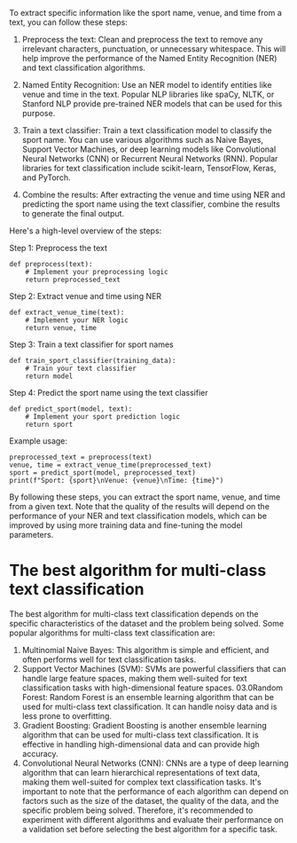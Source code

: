 To extract specific information like the sport name, venue, and time from a text, you can follow these steps:

1. Preprocess the text: Clean and preprocess the text to remove any irrelevant characters, punctuation, or unnecessary whitespace. This will help improve the performance of the Named Entity Recognition (NER) and text classification algorithms.

2. Named Entity Recognition: Use an NER model to identify entities like venue and time in the text. Popular NLP libraries like spaCy, NLTK, or Stanford NLP provide pre-trained NER models that can be used for this purpose.

3. Train a text classifier: Train a text classification model to classify the sport name. You can use various algorithms such as Naive Bayes, Support Vector Machines, or deep learning models like Convolutional Neural Networks (CNN) or Recurrent Neural Networks (RNN). Popular libraries for text classification include scikit-learn, TensorFlow, Keras, and PyTorch.

4. Combine the results: After extracting the venue and time using NER and predicting the sport name using the text classifier, combine the results to generate the final output.

Here's a high-level overview of the steps:

Step 1: Preprocess the text
```
def preprocess(text):
    # Implement your preprocessing logic
    return preprocessed_text
```
Step 2: Extract venue and time using NER

```
def extract_venue_time(text):
    # Implement your NER logic
    return venue, time
```
Step 3: Train a text classifier for sport names

```
def train_sport_classifier(training_data):
    # Train your text classifier
    return model
```

Step 4: Predict the sport name using the text classifier

```
def predict_sport(model, text):
    # Implement your sport prediction logic
    return sport
```

Example usage:

```
preprocessed_text = preprocess(text)
venue, time = extract_venue_time(preprocessed_text)
sport = predict_sport(model, preprocessed_text)
print(f"Sport: {sport}\nVenue: {venue}\nTime: {time}")
```

By following these steps, you can extract the sport name, venue, and time from a given text. Note that the quality of the results will depend on the performance 
of your NER and text classification models, which can be improved by using more training data and fine-tuning the model parameters.

# The best algorithm for multi-class text classification

The best algorithm for multi-class text classification depends on the specific characteristics of the dataset and the problem being solved. Some popular algorithms for multi-class text classification are:
01. Multinomial Naive Bayes: This algorithm is simple and efficient, and often performs well for text classification tasks.
02. Support Vector Machines (SVM): SVMs are powerful classifiers that can handle large feature spaces, making them well-suited for text classification tasks with high-dimensional feature spaces.
03.0Random Forest: Random Forest is an ensemble learning algorithm that can be used for multi-class text classification. It can handle noisy data and is less prone to overfitting.
04. Gradient Boosting: Gradient Boosting is another ensemble learning algorithm that can be used for multi-class text classification. It is effective in handling high-dimensional data and can provide high accuracy.
05. Convolutional Neural Networks (CNN): CNNs are a type of deep learning algorithm that can learn hierarchical representations of text data, making them well-suited for complex text classification tasks.
It's important to note that the performance of each algorithm can depend on factors such as the size of the dataset, the quality of the data, and the specific problem being solved. Therefore, it's recommended to experiment with different algorithms and evaluate their performance on a validation set before selecting the best algorithm for a specific task.
